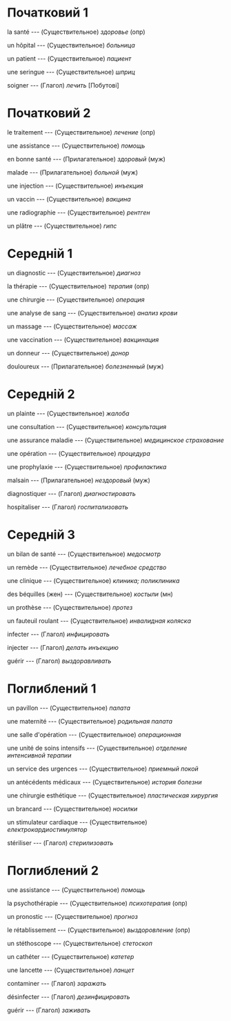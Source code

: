 # Початковий 1

la santé --- (Существительное)
*здоровье* (опр)



un hôpital --- (Существительное)
*больница*



un patient --- (Существительное)
*пациент*



une seringue --- (Существительное)
*шприц*



soigner --- (Глагол)
*лечить* [Побутові]



# Початковий 2

le traitement --- (Существительное)
*лечение* (опр)



une assistance --- (Существительное)
*помощь*



en bonne santé --- (Прилагательное)
*здоровый* (муж)



malade --- (Прилагательное)
*больной* (муж)



une injection --- (Существительное)
*инъекция*



un vaccin --- (Существительное)
*вакцина*



une radiographie --- (Существительное)
*рентген*



un plâtre --- (Существительное)
*гипс*



# Середній 1

un diagnostic --- (Существительное)
*диагноз*



la thérapie --- (Существительное)
*терапия* (опр)



une chirurgie --- (Существительное)
*операция*



une analyse de sang --- (Существительное)
*анализ крови*



un massage --- (Существительное)
*массаж*



une vaccination --- (Существительное)
*вакцинация*



un donneur --- (Существительное)
*донор*



douloureux --- (Прилагательное)
*болезненный* (муж)



# Середній 2

un plainte --- (Существительное)
*жалоба*



une consultation --- (Существительное)
*консультация*



une assurance maladie --- (Существительное)
*медицинское страхование*



une opération --- (Существительное)
*процедура*



une prophylaxie --- (Существительное)
*профилактика*



malsain --- (Прилагательное)
*нездоровый* (муж)



diagnostiquer --- (Глагол)
*диагностировать*



hospitaliser --- (Глагол)
*госпитализовать*



# Середній 3

un bilan de santé --- (Существительное)
*медосмотр*



un remède --- (Существительное)
*лечебное средство*



une clinique --- (Существительное)
*клиника; поликлиника*



des béquilles (жен) --- (Существительное)
*костыли* (мн)



un prothèse --- (Существительное)
*протез*



un fauteuil roulant --- (Существительное)
*инвалидная коляска*



infecter --- (Глагол)
*инфицировать*



injecter --- (Глагол)
*делать инъекцию*



guérir --- (Глагол)
*выздоравливать*



# Поглиблений 1

un pavillon --- (Существительное)
*палата*



une maternité --- (Существительное)
*родильная палата*



une salle d'opération --- (Существительное)
*операционная*



une unité de soins intensifs --- (Существительное)
*отделение интенсивной терапии*



un service des urgences --- (Существительное)
*приемный покой*



un antécédents médicaux --- (Существительное)
*история болезни*



une chirurgie esthétique --- (Существительное)
*пластическая хирургия*



un brancard --- (Существительное)
*носилки*



un stimulateur cardiaque --- (Существительное)
*електрокардиостимулятор*



stériliser --- (Глагол)
*стерилизовать*



# Поглиблений 2

une assistance --- (Существительное)
*помощь*



la psychothérapie --- (Существительное)
*психотерапия* (опр)



un pronostic --- (Существительное)
*прогноз*



le rétablissement --- (Существительное)
*выздоровление* (опр)



un stéthoscope --- (Существительное)
*стетоскоп*



un cathéter --- (Существительное)
*катетер*



une lancette --- (Существительное)
*ланцет*



contaminer --- (Глагол)
*заражать*



désinfecter --- (Глагол)
*дезинфицировать*



guérir --- (Глагол)
*заживать*